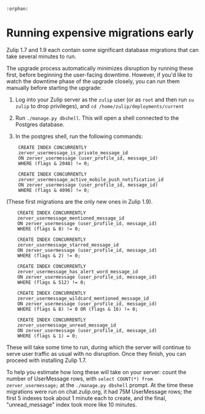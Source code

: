 ```eval_rst
:orphan:
```

# Running expensive migrations early

Zulip 1.7 and 1.9 each contain some significant database migrations
that can take several minutes to run.

The upgrade process automatically minimizes disruption by running
these first, before beginning the user-facing downtime.  However, if
you'd like to watch the downtime phase of the upgrade closely, you
can run them manually before starting the upgrade:

1. Log into your Zulip server as the `zulip` user (or as `root` and
  then run `su zulip` to drop privileges), and `cd
  /home/zulip/deployments/current`
2. Run `./manage.py dbshell`.  This will open a shell connected to the
  Postgres database.
3. In the postgres shell, run the following commands:

        CREATE INDEX CONCURRENTLY
        zerver_usermessage_is_private_message_id
        ON zerver_usermessage (user_profile_id, message_id)
        WHERE (flags & 2048) != 0;

        CREATE INDEX CONCURRENTLY
        zerver_usermessage_active_mobile_push_notification_id
        ON zerver_usermessage (user_profile_id, message_id)
        WHERE (flags & 4096) != 0;

(These first migrations are the only new ones in Zulip 1.9).

        CREATE INDEX CONCURRENTLY
        zerver_usermessage_mentioned_message_id
        ON zerver_usermessage (user_profile_id, message_id)
        WHERE (flags & 8) != 0;

        CREATE INDEX CONCURRENTLY
        zerver_usermessage_starred_message_id
        ON zerver_usermessage (user_profile_id, message_id)
        WHERE (flags & 2) != 0;

        CREATE INDEX CONCURRENTLY
        zerver_usermessage_has_alert_word_message_id
        ON zerver_usermessage (user_profile_id, message_id)
        WHERE (flags & 512) != 0;

        CREATE INDEX CONCURRENTLY
        zerver_usermessage_wildcard_mentioned_message_id
        ON zerver_usermessage (user_profile_id, message_id)
        WHERE (flags & 8) != 0 OR (flags & 16) != 0;

        CREATE INDEX CONCURRENTLY
        zerver_usermessage_unread_message_id
        ON zerver_usermessage (user_profile_id, message_id)
        WHERE (flags & 1) = 0;

These will take some time to run, during which the server will
continue to serve user traffic as usual with no disruption.  Once they
finish, you can proceed with installing Zulip 1.7.

To help you estimate how long these will take on your server: count
the number of UserMessage rows, with `select COUNT(*) from zerver_usermessage;`
at the `./manage.py dbshell` prompt.  At the time these migrations
were run on chat.zulip.org, it had 75M UserMessage rows; the first 5
indexes took about 1 minute each to create, and the final,
"unread_message" index took more like 10 minutes.
